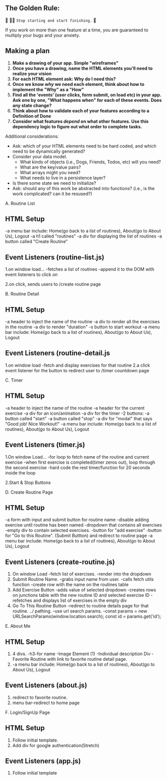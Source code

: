 ## The Golden Rule: 

🦸 🦸‍♂️ `Stop starting and start finishing.` 🏁

If you work on more than one feature at a time, you are guaranteed to multiply your bugs and your anxiety.

## Making a plan

1) **Make a drawing of your app. Simple "wireframes"**
1) **Once you have a drawing, name the HTML elements you'll need to realize your vision**
1) **For each HTML element ask: Why do I need this?** 
1) **Once we know _why_ we need each element, think about how to implement the "Why" as a "How"**
1) **Find all the 'events' (user clicks, form submit, on load etc) in your app. Ask one by one, "What happens when" for each of these events. Does any state change?**
1) **Think about how to validate each of your features according to a Definition of Done**
1) **Consider what features _depend_ on what other features. Use this dependency logic to figure out what order to complete tasks.**

Additional considerations:
- Ask: which of your HTML elements need to be hard coded, and which need to be dynamically generated?
- Consider your data model. 
  - What kinds of objects (i.e., Dogs, Friends, Todos, etc) will you need? 
  - What are the key/value pairs? 
  - What arrays might you need? 
  - What needs to live in a persistence layer?
- Is there some state we need to initialize?
- Ask: should any of this work be abstracted into functions? (i.e., is the work complicated? can it be resused?)

A. Routine List
## HTML Setup

  -a menu bar include: Home(go back to a list of routines), About(go to About Us), Logout
  -a h1 called "routines"
  -a div for displaying the list of routines
  -a button called "Create Routine"
## Event Listeners (routine-list.js)
1.on window load...
  -fetches a list of routines
  -append it to the DOM with event listeners to click on

2.on click, sends users to /create routine page


B. Routine Detail

## HTML Setup
  -a header to inject the name of the routine
  -a div to render all the exercises in the routine
  -a div to render "duration"
  -s button to start workout
  -a menu bar include: Home(go back to a list of routines), About(go to About Us), Logout

## Event Listeners (routine-detail.js
1.on window load
  -fetch and display exercises for that routine
2.a click event listener for the button to redirect user to /timer countdown page

C. Timer
## HTML Setup
  -a header to inject the name of the routine
  -a header for the current exercise
  -a div for an icon/animation
  -a div for the timer
  -2 buttons:
    -a button called "start"
    -a button called "stop"
  -a div for "modal" that says "Good job! Nice Workout!"
  -a menu bar include: Home(go back to a list of routines), About(go to About Us), Logout

## Event Listeners (timer.js)
1.On window Load...
  -for loop to fetch name of the routine and current exercise
  -when first exercise is completed(timer zeros out), loop through the second exercise
  -hard code the rest timer/function for 20 seconds inside the loop

2.Start & Stop Buttons

D. Create Routine Page
## HTML Setup
 -a form with input and submit button for routine name
    -disable adding exercise until routine has been named
 -dropdown that contains all exercises
 -empty div to contain selected exercises. 
 -button for "add exercise"
 -button for "Go to this Routine". (Submit Buttton) and redirect to routine page
 -a menu bar include: Home(go back to a list of routines), About(go to About Us), Logout


 ## Event Listeners (create-routine.js)
 1. On window Load
     -fetch list of exercises.
     -render into the dropdown
 2. Submit Routine Name. 
     -grabs input name from user.
     -calls fetch utils function
     -create row with the name on the routines table
 3. Add Exercise Button
     -adds value of selected dropdown
     -creates rows on junctions table with the new routine ID and selected exercise ID
     -refetches and displays list of exercises in the empty div
  4.  Go To This Routine Button
       -redirect to routine details page for that routine. ../ pathing.
       -use url search params. 
          -const params = new URLSearchParams(window.location.search);
    const id = params.get('id');


E. About Me 
## HTML Setup
1. 4 divs.
    -h3-for name
    -Image Element (1)
    -Individual description Div
        -Favorite Routine with link to favorite routine detail page.
2. -a menu bar include: Home(go back to a list of routines), About(go to About Us), Logout

 ## Event Listeners (about.js)
 1. redirect to favorite routine. 
 2. menu bar-redirect to home page

 F. Login/SignUp Page
 ## HTML Setup
 1. Follow initial template.
 2. Add div for google authentication(Stretch)

  ## Event Listeners (app.js)
  1. Follow initial template



  
